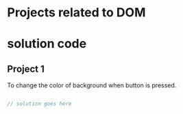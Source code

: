 # Projects related to DOM

# solution code

## Project 1

To change the color of background when button is pressed.

```javascript

// solution goes here

```

